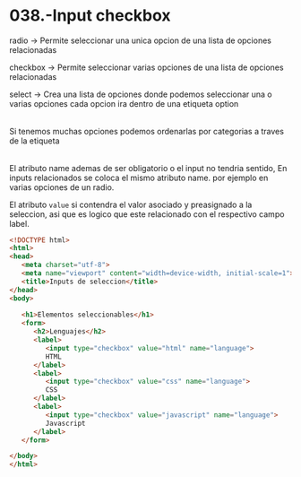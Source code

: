038.-Input checkbox
===

radio -> Permite seleccionar una unica opcion de una lista de opciones relacionadas

checkbox -> Permite seleccionar varias opciones de una lista de opciones relacionadas

select -> Crea una lista de opciones donde podemos seleccionar una o varias opciones
cada opcion ira dentro de una etiqueta option <option></option>

Si tenemos muchas opciones podemos ordenarlas por categorias a traves de la etiqueta <optgroup>
con el atributo label para mostrar la categoria


El atributo name ademas de ser obligatorio o el input no tendria sentido, En inputs relacionados se coloca el mismo atributo name.
por ejemplo en varias opciones de un radio.

El atributo `value` si contendra el valor asociado y preasignado a la seleccion, asi que es logico que este relacionado con el respectivo campo label.

```html
<!DOCTYPE html>
<html>
<head>
   <meta charset="utf-8">
   <meta name="viewport" content="width=device-width, initial-scale=1">
   <title>Inputs de seleccion</title>
</head>
<body>
   
   <h1>Elementos seleccionables</h1>
   <form>
      <h2>Lenguajes</h2>
      <label>
         <input type="checkbox" value="html" name="language">
         HTML
      </label>
      <label>
         <input type="checkbox" value="css" name="language">
         CSS
      </label>
      <label>
         <input type="checkbox" value="javascript" name="language">
         Javascript
      </label>
   </form>

</body>
</html>
```